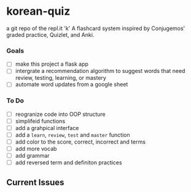 # korean-quiz
a git repo of the repl.it 'k'
A flashcard system inspired by Conjugemos' graded practice, Quizlet, and Anki.

### Goals
- [ ] make this project a flask app
- [ ] intergrate a recommendation algorithm to suggest words that need review, testing, learning, or mastery
- [ ] automate word updates from a google sheet

### To Do
- [ ] reogranize code into OOP structure
- [ ] simplifeid functions
- [ ] add a grahpical interface
- [ ] add a `learn`, `review`, `test` and `master` function
- [ ] add color to the score, correct, incorrect and terms
- [ ] add more vocab
- [ ] add grammar
- [ ] add reversed term and definiton practices
## Current Issues




